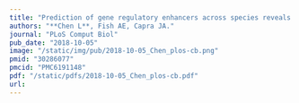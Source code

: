 ```yaml
---
title: "Prediction of gene regulatory enhancers across species reveals evolutionarily conserved sequence properties"
authors: "**Chen L**, Fish AE, Capra JA."
journal: "PLoS Comput Biol"
pub_date: "2018-10-05"
image: "/static/img/pub/2018-10-05_Chen_plos-cb.png"
pmid: "30286077"
pmcid: "PMC6191148"
pdf: "/static/pdfs/2018-10-05_Chen_plos-cb.pdf"
url: 
---
```

